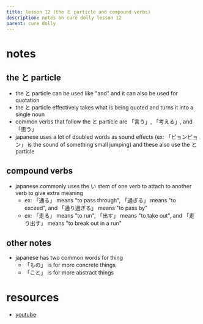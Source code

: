 ```yaml
---
title: lesson 12 (the と particle and compound verbs)
description: notes on cure dolly lesson 12
parent: cure dolly
---
```

# notes
## the と particle
- the と particle can be used like "and" and it can also be used for quotation
- the と particle effectively takes what is being quoted and turns it into a single noun
- common verbs that follow the と particle are 「言う」, 「考える」, and 「思う」
- japanese uses a lot of doubled words as sound effects (ex: 「ピョンピョン」 is the sound of something small jumping) and these also use the と particle
## compound verbs
- japanese commonly uses the い stem of one verb to attach to another verb to give extra meaning
	- ex: 「通る」 means "to pass through", 「過ぎる」 means "to exceed", and 「通り過ぎる」 means "to pass by"
	- ex: 「走る」 means "to run", 「出す」 means "to take out", and 「走り出す」 means "to break out in a run"
## other notes
- japanese has two common words for thing
	- 「もの」 is for more concrete things
	- 「こと」 is for more abstract things
# resources
- [youtube](https://www.youtube.com/watch?v=7dYT6Xf1BkA)